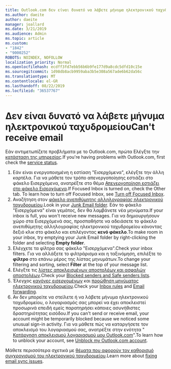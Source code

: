 ```yaml
---
title: Outlook.com δεν είναι δυνατό να λάβετε μήνυμα ηλεκτρονικού ταχυδρομείου
ms.author: daeite
author: daeite
manager: joallard
ms.date: 3/21/2019
ms.audience: Admin
ms.topic: article
ms.custom:
- "1842"
- "9000252"
ROBOTS: NOINDEX, NOFOLLOW
localization_priority: Normal
ms.openlocfilehash: ecdff3fd7ebb56b6b9fe177d9a8cdc5dfd10c15e
ms.sourcegitcommit: 1d98db8acb9959aba3b5e308a567ade6b62da56c
ms.translationtype: MT
ms.contentlocale: el-GR
ms.lasthandoff: 08/22/2019
ms.locfileid: "36537767"
---
```

# <a name="cant-receive-email"></a><span data-ttu-id="ac5af-102">Δεν είναι δυνατό να λάβετε μήνυμα ηλεκτρονικού ταχυδρομείου</span><span class="sxs-lookup"><span data-stu-id="ac5af-102">Can't receive email</span></span>

<span data-ttu-id="ac5af-103">Εάν αντιμετωπίζετε προβλήματα με το Outlook.com, πρώτα Ελέγξτε την [κατάσταση της υπηρεσίας](https://go.microsoft.com/fwlink/p/?linkid=837482).</span><span class="sxs-lookup"><span data-stu-id="ac5af-103">If you're having problems with Outlook.com, first check the [service status](https://go.microsoft.com/fwlink/p/?linkid=837482).</span></span>

1. <span data-ttu-id="ac5af-104">Εάν είναι ενεργοποιημένη η εστίαση "Εισερχόμενα", ελέγξτε την άλλη καρτέλα. Για να μάθετε τον τρόπο απενεργοποίησης εστιάζει στο φάκελο Εισερχόμενα, ανατρέξτε στο θέμα [Απενεργοποίηση εστιάζει στο φάκελο Εισερχόμενα](https://support.office.com/article/f714d94d-9e63-4217-9ccb-6cb2986aa1b2?wt.mc_id=Office_Outlook_com_Alchemy).</span><span class="sxs-lookup"><span data-stu-id="ac5af-104">If Focused Inbox is turned on, check the Other tab. To learn how to turn off Focused Inbox, see [Turn off Focused Inbox](https://support.office.com/article/f714d94d-9e63-4217-9ccb-6cb2986aa1b2?wt.mc_id=Office_Outlook_com_Alchemy).</span></span>
1. <span data-ttu-id="ac5af-105">Αναζήτηση στον [φάκελο ανεπιθύμητης αλληλογραφίας ηλεκτρονικού ταχυδρομείου](https://outlook.live.com/mail/junkemail).</span><span class="sxs-lookup"><span data-stu-id="ac5af-105">Look in your [Junk Email folder](https://outlook.live.com/mail/junkemail).</span></span> <span data-ttu-id="ac5af-106">Εάν το φάκελο "Εισερχόμενα" είναι γεμάτος, δεν θα λαμβάνετε νέα μηνύματα.</span><span class="sxs-lookup"><span data-stu-id="ac5af-106">If your inbox is full, you won't receive new messages.</span></span> <span data-ttu-id="ac5af-107">Για να δημιουργήσουν χώρο στα Εισερχόμενά σας, προσπαθήστε να αδειάσετε το φάκελο ανεπιθύμητης αλληλογραφίας ηλεκτρονικού ταχυδρομείου κάνοντας δεξιό κλικ στο φάκελο και επιλέγοντας **κενό φάκελο**.</span><span class="sxs-lookup"><span data-stu-id="ac5af-107">To make room in your inbox, try emptying your Junk Email folder by right-clicking the folder and selecting **Empty folder**.</span></span>
1. <span data-ttu-id="ac5af-108">Ελέγχετε τα φίλτρα σας φάκελο "Εισερχόμενα".</span><span class="sxs-lookup"><span data-stu-id="ac5af-108">Check your inbox filters.</span></span> <span data-ttu-id="ac5af-109">Για να αλλάξετε το φιλτράρισμα και η ταξινόμηση, επιλέξτε το **φίλτρο** στο επάνω μέρος της λίστας μηνυμάτων.</span><span class="sxs-lookup"><span data-stu-id="ac5af-109">To change your filtering and sorting, select **Filter** at the top of your message list.</span></span>
1. <span data-ttu-id="ac5af-110">Ελέγξτε τις [λίστες αποκλεισμένων αποστολέων και ασφαλών αποστολέων](https://outlook.live.com/mail/options/mail/junkEmail).</span><span class="sxs-lookup"><span data-stu-id="ac5af-110">Check your [Blocked senders and Safe senders lists](https://outlook.live.com/mail/options/mail/junkEmail).</span></span>
1. <span data-ttu-id="ac5af-111">Έλεγχος [κανόνες εισερχομένων](https://outlook.live.com/mail/options/mail/rules) και [προώθηση μηνύματος ηλεκτρονικού ταχυδρομείου](https://outlook.live.com/mail/options/mail/forwarding/forwardingOption).</span><span class="sxs-lookup"><span data-stu-id="ac5af-111">Check your [Inbox rules](https://outlook.live.com/mail/options/mail/rules) and [Email forwarding](https://outlook.live.com/mail/options/mail/forwarding/forwardingOption).</span></span>
1. <span data-ttu-id="ac5af-112">Αν δεν μπορείτε να στείλετε ή να λάβετε μήνυμα ηλεκτρονικού ταχυδρομείου, ο λογαριασμός σας μπορεί να έχει αποκλειστεί προσωρινά επειδή εμείς παρατηρήσει κάποιες ασυνήθιστες δραστηριότητας εισόδου.</span><span class="sxs-lookup"><span data-stu-id="ac5af-112">If you can't send or receive email, your account might be temporarily blocked because we noticed some unusual sign-in activity.</span></span> <span data-ttu-id="ac5af-113">Για να μάθετε πώς να καταργήσετε τον αποκλεισμό του λογαριασμού σας, ανατρέξτε στην ενότητα " [Κατάργηση αποκλεισμού λογαριασμού μου Outlook.com](https://support.office.com/article/f4ad2701-d166-4d8b-8a6a-9af2a1f8a4c4?wt.mc_id=Office_Outlook_com_Alchemy)".</span><span class="sxs-lookup"><span data-stu-id="ac5af-113">To learn how to unblock your account, see [Unblock my Outlook.com account](https://support.office.com/article/f4ad2701-d166-4d8b-8a6a-9af2a1f8a4c4?wt.mc_id=Office_Outlook_com_Alchemy).</span></span>

<span data-ttu-id="ac5af-114">Μάθετε περισσότερα σχετικά με [θέματα που αφορούν τον καθορισμό συγχρονισμού του ηλεκτρονικού ταχυδρομείου](https://support.office.com/article/d39e3341-8d79-4bf1-b3c7-ded602233642?wt.mc_id=Office_Outlook_com_Alchemy).</span><span class="sxs-lookup"><span data-stu-id="ac5af-114">Learn more about [fixing email sync issues](https://support.office.com/article/d39e3341-8d79-4bf1-b3c7-ded602233642?wt.mc_id=Office_Outlook_com_Alchemy).</span></span>